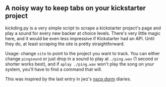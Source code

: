 ## A noisy way to keep tabs on your kickstarter project

kickding.py is a very simple script to scrape a kickstarter project's page and play a sound for every new backer at choice levels. There's very little magic here, and it would be even less impressive if Kickstarter had an API. Until they do, at least scraping the site is pretty straightforward.

Usage: change `site` to point to the project you want to track. You can either change `pingsound` or just drop in a sound to play at `./ping.wav` (1 second or shorter works best), and if `aplay ./ping.wav` won't play the song on your system, you'll have to find a command that will.

This was inspired by the last entry in jwz's [nscp dorm](http://www.jwz.org/gruntle/nscpdorm.html) diaries.
